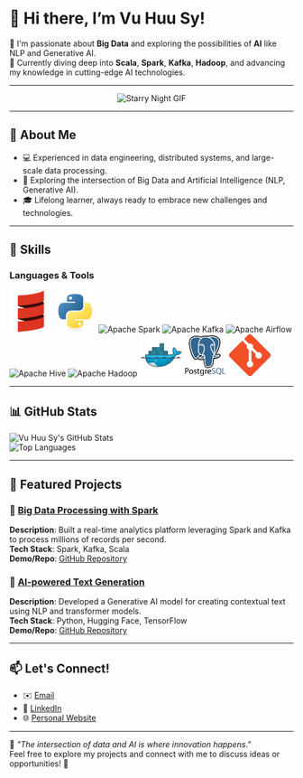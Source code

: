 # 👋 Hi there, I’m Vu Huu Sy!  

🚀 I'm passionate about **Big Data** and exploring the possibilities of **AI** like NLP and Generative AI.  
🌱 Currently diving deep into **Scala**, **Spark**, **Kafka**, **Hadoop**, and advancing my knowledge in cutting-edge AI technologies.  

---

<p align="center">
  <img src="https://media.giphy.com/media/l0HlBO7eyXzSZkJri/giphy.gif" alt="Starry Night GIF" width="600">
</p>

---

## 📌 About Me  
- 💻 Experienced in data engineering, distributed systems, and large-scale data processing.  
- 🧠 Exploring the intersection of Big Data and Artificial Intelligence (NLP, Generative AI).  
- 🎓 Lifelong learner, always ready to embrace new challenges and technologies.  

---

## 🔧 Skills  

### Languages & Tools  
<p align="left">
  <img src="https://raw.githubusercontent.com/devicons/devicon/master/icons/scala/scala-original.svg" alt="Scala" width="75" height="75"/>
  <img src="https://raw.githubusercontent.com/devicons/devicon/master/icons/python/python-original.svg" alt="Python" width="75" height="75"/>
  <img src="https://www.apache.org/logos/res/spark/spark_highres.png" alt="Apache Spark" width="180" height="75"/>
  <img src="https://www.apache.org/logos/originals/kafka.svg" alt="Apache Kafka" width="180" height="75"/>
  <img src="https://www.apache.org/logos/originals/airflow-1.svg" alt="Apache Airflow" width="180" height="75"/>
  <img src="https://upload.wikimedia.org/wikipedia/commons/b/bb/Apache_Hive_logo.svg" alt="Apache Hive" width="180" height="75"/>
  <img src="https://www.apache.org/logos/originals/hadoop.svg" alt="Apache Hadoop" width="200" height="75"/>
  <img src="https://raw.githubusercontent.com/devicons/devicon/master/icons/docker/docker-original.svg" alt="Docker" width="75" height="75"/>
  <img src="https://raw.githubusercontent.com/devicons/devicon/master/icons/postgresql/postgresql-original-wordmark.svg" alt="PostgreSQL" width="75" height="75"/>
  <img src="https://raw.githubusercontent.com/devicons/devicon/master/icons/git/git-original.svg" alt="Git" width="75" height="75"/>

  
</p>

---

## 📊 GitHub Stats  

![Vu Huu Sy's GitHub Stats](https://github-readme-stats.vercel.app/api?username=vuhuusy&show_icons=true&theme=radical)  
![Top Languages](https://github-readme-stats.vercel.app/api/top-langs/?username=vuhuusy&layout=compact&theme=radical)  

---

## 🌟 Featured Projects  

### 🔹 [Big Data Processing with Spark](#)  
**Description**: Built a real-time analytics platform leveraging Spark and Kafka to process millions of records per second.  
**Tech Stack**: Spark, Kafka, Scala  
**Demo/Repo**: [GitHub Repository](#)  

### 🔹 [AI-powered Text Generation](#)  
**Description**: Developed a Generative AI model for creating contextual text using NLP and transformer models.  
**Tech Stack**: Python, Hugging Face, TensorFlow  
**Demo/Repo**: [GitHub Repository](#)  

---

## 📫 Let's Connect!  
- ✉️ [Email](mailto:vuhuusytft1@gmail.com)  
- 💼 [LinkedIn](https://www.linkedin.com/in/vu-huu-sy/)  
- 🌐 [Personal Website](#)  

---

📖 *"The intersection of data and AI is where innovation happens."*  
Feel free to explore my projects and connect with me to discuss ideas or opportunities! 🚀  
